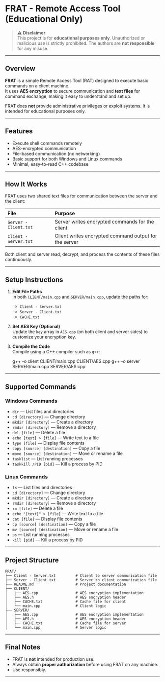 # FRAT - Remote Access Tool (Educational Only)

>  ⚠️ **Disclaimer**  
> This project is for **educational purposes only**. Unauthorized or malicious use is strictly prohibited. The authors are **not responsible** for any misuse.

---

## Overview

**FRAT** is a simple Remote Access Tool (RAT) designed to execute basic commands on a client machine.  
It uses **AES encryption** to secure communication and **text files** for command exchange, making it easy to understand and set up.

FRAT does **not** provide administrative privileges or exploit systems. It is intended for educational purposes only.

---

## Features

- Execute shell commands remotely
- AES-encrypted communication
- File-based communication (no networking)
- Basic support for both Windows and Linux commands
- Minimal, easy-to-read C++ codebase

---

## How It Works

FRAT uses two shared text files for communication between the server and the client:

|        File           |                   Purpose                             |
|:----------------------|:------------------------------------------------------|
| `Server - Client.txt` | Server writes encrypted commands for the client       |
| `Client - Server.txt` | Client writes encrypted command output for the server |

Both client and server read, decrypt, and process the contents of these files continuously.

---

## Setup Instructions

1. **Edit File Paths**  
   In both `CLIENT/main.cpp` and `SERVER/main.cpp`, update the paths for:
   - `Client - Server.txt`
   - `Server - Client.txt`
   - `CACHE.txt`
   
2. **Set AES Key (Optional)**  
   Update the `key` array in `AES.cpp` (on both client and server sides) to customize your encryption key.

3. **Compile the Code**  
   Compile using a C++ compiler such as `g++`:
  
   g++ -o client CLIENT/main.cpp CLIENT/AES.cpp
   g++ -o server SERVER/main.cpp SERVER/AES.cpp
  

---

## Supported Commands

### Windows Commands
- `dir` — List files and directories
- `cd [directory]` — Change directory
- `mkdir [directory]` — Create a directory
- `rmdir [directory]` — Remove a directory
- `del [file]` — Delete a file
- `echo [text] > [file]` — Write text to a file
- `type [file]` — Display file contents
- `copy [source] [destination]` — Copy a file
- `move [source] [destination]` — Move or rename a file
- `tasklist` — List running processes
- `taskkill /PID [pid]` — Kill a process by PID

### Linux Commands
- `ls` — List files and directories
- `cd [directory]` — Change directory
- `mkdir [directory]` — Create a directory
- `rmdir [directory]` — Remove a directory
- `rm [file]` — Delete a file
- `echo "[text]" > [file]` — Write text to a file
- `cat [file]` — Display file contents
- `cp [source] [destination]` — Copy a file
- `mv [source] [destination]` — Move or rename a file
- `ps` — List running processes
- `kill [pid]` — Kill a process by PID

---

## Project Structure

```
FRAT/
├── Client - Server.txt         # Client to server communication file
├── Server - Client.txt         # Server to client communication file
├── README.md                   # Project documentation
├── CLIENT/
│   ├── AES.cpp                 # AES encryption implementation
│   ├── AES.h                   # AES encryption header
│   ├── CACHE.txt               # Cache file for client
│   └── main.cpp                # Client logic
├── SERVER/
│   ├── AES.cpp                 # AES encryption implementation
│   ├── AES.h                   # AES encryption header
│   ├── CACHE.txt               # Cache file for server
│   └── main.cpp                # Server logic
```

---

## Final Notes

- FRAT is **not** intended for production use.
- Always obtain **proper authorization** before using FRAT on any machine.
- Use responsibly.

---
